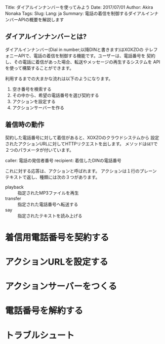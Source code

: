 Title: ダイアルインナンバーを使ってみよう
Date: 2017/07/01
Author: Akira Nonaka
Tags: 
Slug: 
Lang: ja
Summary: 電話の着信を制御するダイアルインナンバーAPIの概要を解説します

## ダイアルインナンバーとは?

ダイアルインナンバー(Dial in number;以降DINと書きます)はXOXZOの
テレフォニーAPIで、電話の着信を制御する機能です。ユーザーは、電話番号を
契約し、その電話に着信があった場合、転送やメッセージの再生するシステムを
APIを使って構築することができます。

利用するまでの大まかな流れは以下のようになります。

1. 空き番号を検索する
1. その中から、希望の電話番号を選び契約する
1. アクションを設定する
1. アクションサーバーを作る

## 着信時の動作
 
契約した電話番号に対して着信があると、XOXZOのクラウドシステムから
設定されたアクションURLに対してHTTPリクエストを出します。
メソッドは`GET`で２つのパラメータが付いています。

caller: 電話の発信者番号
recipient: 着信したDINの電話番号

これに対する応答は、アクションと呼ばれます。
アクションは１行のプレーンテキストで返し、種類には次の３つがあります。

<dl>
    <dt>playback
    <dd>指定されたMP3ファイルを再生
    <dt>transfer
    <dd>指定された電話番号へ転送する
    <dt>say
    <dd>指定されたテキストを読み上げる
</dl>

# 着信用電話番号を契約する

# アクションURLを設定する

# アクションサーバーをつくる

# 電話番号を解約する

# トラブルシュート


